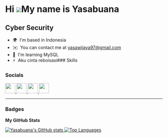 Hi ![](https://user-images.githubusercontent.com/18350557/176309783-0785949b-9127-417c-8b55-ab5a4333674e.gif)My name is Yasabuana
=================================================================================================================================

Cyber Security
--------------

*   🌍  I'm based in Indonesia
*   ✉️  You can contact me at [yasawijaya97@gmail.com](mailto:yasawijaya97@gmail.com)
*   🧠  I'm learning MySQL
*   ⚡  Aku cinta reboisasi### Skills 
### Socials  

<p align="left">
  <a href="https://www.github.com/Yasabuana" target="_blank" rel="noreferrer">
    <img src="https://raw.githubusercontent.com/danielcranney/readme-generator/main/public/icons/socials/github.svg" width="32" height="32" />
  </a>
  <a href="http://www.instagram.com/yasswjy" target="_blank" rel="noreferrer">
    <img src="https://raw.githubusercontent.com/danielcranney/readme-generator/main/public/icons/socials/instagram.svg" width="32" height="32" />
  </a>
  <a href="https://www.linkedin.com/in/yasa-wijaya/" target="_blank" rel="noreferrer">
    <img src="https://raw.githubusercontent.com/danielcranney/readme-generator/main/public/icons/socials/linkedin.svg" width="32" height="32" />
  </a>
  <a href="https://medium.com/@Yasa Wijaya" target="_blank" rel="noreferrer">
    <img src="https://raw.githubusercontent.com/danielcranney/readme-generator/main/public/icons/socials/medium.svg" width="32" height="32" />
  </a>
</p>

---

### Badges  
**My GitHub Stats**  

<a href="http://www.github.com/Yasabuana">
  <img src="https://github-readme-stats-sigma-five.vercel.app/api?username=Yasabuana&show_icons=true&count_private=true&title_color=3382ed&text_color=10b981&icon_color=ef4444&bg_color=27272a&hide_border=true" alt="Yasabuana's GitHub stats" />
</a>

<a href="https://github.com/Yasabuana" align="left">
  <img src="https://github-readme-stats-sigma-five.vercel.app/api/top-langs/?username=Yasabuana&langs_count=10&title_color=3382ed&text_color=10b981&icon_color=ef4444&bg_color=27272a&hide_border=true&locale=en&custom_title=Top%20Languages" alt="Top Languages" />
</a>

